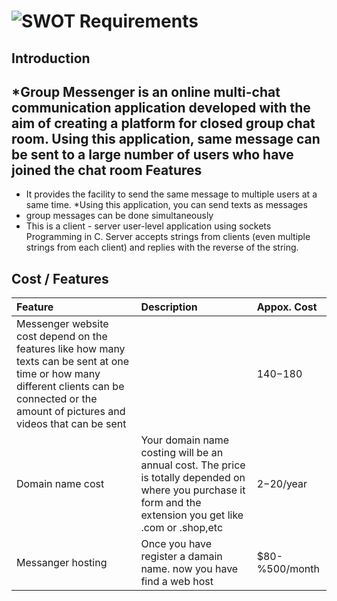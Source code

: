 ![SWOT](https://user-images.githubusercontent.com/80749311/114695253-09ea9f80-9d39-11eb-9efe-82be11b6163c.png)
Requirements
===

Introduction
---
*Group Messenger is an online multi-chat communication application developed with the aim of creating a platform for closed group chat room. Using this application, same message can be sent to a large number of users who have joined the chat room
Features
---
* It provides the facility to send the same message to multiple users at a same time.
*Using this application, you can send texts as messages
* group messages can be done simultaneously 
* This is a client - server user-level application using sockets Programming in C. Server accepts strings from clients (even multiple
strings from each client) and replies with the reverse of the string.


Cost / Features 
---
|Feature| Description| Appox. Cost|
|:------------|:---------|:----------|
|Messenger website cost depend on the features like how many texts can be sent at one time or how many different clients can be connected or the amount of pictures and videos that can be sent|    |$140-$180|
|Domain name cost|Your domain name costing will be an annual cost. The price is totally depended on where you purchase it form and the extension you get like .com or .shop,etc| $2-$20/year|
|Messanger hosting|Once you have register a damain name. now you have find a web host| $80-%500/month| 
